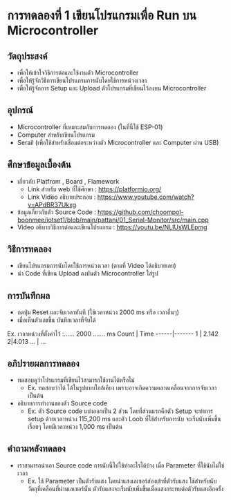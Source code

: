 # การทดลองที่ 1 เขียนโปรแกรมเพื่อ Run บน Microcontroller

## วัตถุประสงค์
- เพื่อให้เข้าใจวิธีการต่อและใช้งานตัว Microcontroller
- เพื่อให้รู้จักวิธีการเขียนโปรแกรมการนับโดยใช้การหน่วงเวลา
- เพื่อให้รู้จักการ Setup และ Upload ตัวโปรแกรมที่เขียนไว้ลงบน Microcontroller

## อุปกรณ์
- Microcontroller ที่เหมาะสมกับการทดลอง (ในที่นี้ใช้ ESP-01)
- Computer สำหรับเขียนโปรแกรม
- Serail (เพื่อใช้สำหรับเชื่อมต่อระหว่างตัว Microcontroller และ Computer ผ่าน USB)

## ศึกษาข้อมูลเบื้องต้น
- เกี่ยวกับ Platfrom , Board , Flamework
  - Link สำหรับ web ที่ใช้ศึกษา : https://platformio.org/
  - Link Video อธิบายประกอบ : https://www.youtube.com/watch?v=APdBR37Ukxg
- ข้อมูลเกี่ยวกับตัว Source Code : https://github.com/choompol-boonmee/iotset1/blob/main/pattani/01_Serial-Monitor/src/main.cpp
- Video อธิบายวิธีการต่อและเขียนโปรแกรม : https://youtu.be/NLIUsWLEpmg

## วิธีการทดลอง
- เขียนโปรแกรมการนับโดยใช้การหน่วงเวลา (ตามที่ Video ได้อธิบายเลย)
- นำ Code ที่เขียน Upload ลงบันตัว Microcontroller
ใส่รูป

## การบันทึกผล
- กดปุ่ม Reset และจับเวลาทันที (ใช้เวลาหน่วง 2000 ms หรือ เวลาอื่นๆ)
- เมื่อเห็นตัวเลขขึ้น บันทึกเวลาที่จับได้

Ex.
เวลาหน่วงที่ตั้งค่าไว้ :...... 2000 ....... ms
Count | Time 
------|-------
1 | 2.142
2|4.013
... | ...

## อภิปรายผลการทดลอง
- ทดสอบดูว่าโปรแกรมที่เขียนไว้สามารถใช้งานได้หรือไม่
  - Ex. ทดสอบว่าได้ ได้ในรูปแบบใกล้เคียง เพราะอาจเกิดความคลาดเคลื่อนจากการจับเวลาเป็นต้น
- อธิบายการทำงานของตัว Source code
  - Ex. ตัว Source code แบ่งออกเป็น 2 ส่วน โดยที่ส่วนแรกคือตัว Setup จะทำการ setup ด้วยเวลาหน่วง 115,200 ms และตัว Loob ที่ใช้สำหรับการนับ 
  จะเริ่มนับเพิ่มขึ้นเรื่อยๆ โดยมีเวลาหน่วง 1,000 ms เป็นต้น
## คำถามหลังทดลอง
- เราสามารถนำเอา Source code การนับนี้ไปใช้ทำอะไรได้บ้าง เมื่อ Parameter ที่ใช้นับไม่ใช่เวลา
  - Ex. ใช้ Parameter เป็นตัวรับแสง โดยนำแสงเลเซอร์ส่องเข้าที่ตัวรับแสง ใช้สำหรับนับวัตถุที่เคลื่อนที่ผ่านเลเซอร์นั้น ตัวรับแสงจะเริ่มนับเพิ่มขึ้นเมื่อแสงกระทบต่อตัวรับแสงอีกครั้ง
